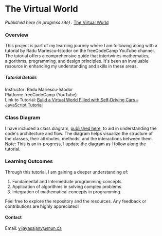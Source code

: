 # The Virtual World

_Published here (in progress site) :_
[The Virtual World](https://the-virtual-world.netlify.app/)

### Overview
This project is part of my learning journey where I am following along with a tutorial by Radu Mariescu-Istodor on the freeCodeCamp YouTube channel. The tutorial offers a comprehensive guide that intertwines mathematics, algorithms, programming, and design principles. It's been an invaluable resource in enhancing my understanding and skills in these areas.

##### Tutorial Details
Instructor: Radu Mariescu-Istodor  
Platform: freeCodeCamp (YouTube)  
Link to Tutorial: [Build a Virtual World Filled with Self-Driving Cars – JavaScript Tutorial](https://youtu.be/5iHejdqYIa8?si=btwwJmXQxvd-W1SF)  

### Class Diagram
I have included a class diagram, [published here](https://lucid.app/documents/view/527d6eba-f358-47e6-89bb-2ccb0ff84fd4), to aid in understanding the code's architecture and flow. The diagram helps visualize the structure of the classes, their attributes, methods, and the interactions between them. Note: This is an in-progress, I update the diagram as I follow along the tutorial. 

### Learning Outcomes
Through this tutorial, I am gaining a deeper understanding of:

1. Fundamental and Intermediate programming concepts.
2. Application of algorithms in solving complex problems.
3. Integration of mathematical concepts in programming.

Feel free to explore the repository and the resources. Any feedback or contributions are highly appreciated!

#### Contact
Email: vijayasajanv@mun.ca
